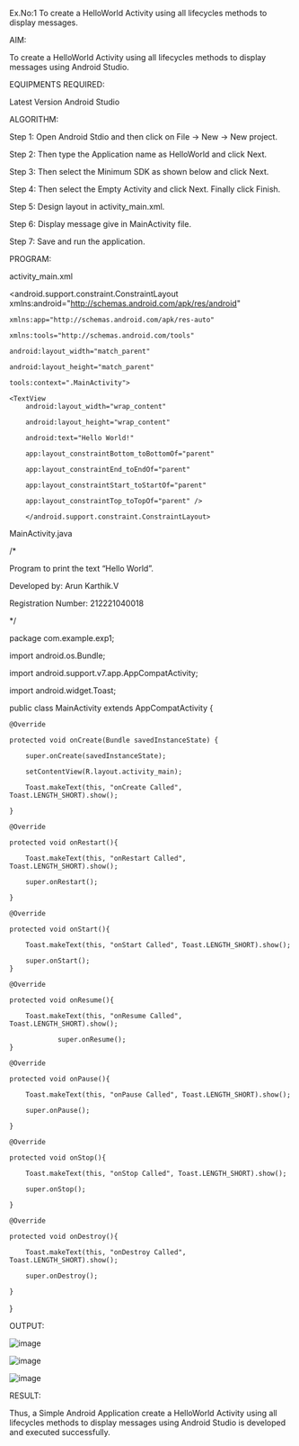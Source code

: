 Ex.No:1 To create a HelloWorld Activity using all lifecycles methods to display messages.

AIM:

To create a HelloWorld Activity using all lifecycles methods to display messages using Android Studio.

EQUIPMENTS REQUIRED:

Latest Version Android Studio

ALGORITHM:

Step 1: Open Android Stdio and then click on File -> New -> New project.

Step 2: Then type the Application name as HelloWorld and click Next.

Step 3: Then select the Minimum SDK as shown below and click Next.

Step 4: Then select the Empty Activity and click Next. Finally click Finish.

Step 5: Design layout in activity_main.xml.

Step 6: Display message give in MainActivity file.

Step 7: Save and run the application.

PROGRAM:

activity_main.xml

<?xml version="1.0" encoding="utf-8"?>

<android.support.constraint.ConstraintLayout xmlns:android="http://schemas.android.com/apk/res/android"

    xmlns:app="http://schemas.android.com/apk/res-auto"
    
    xmlns:tools="http://schemas.android.com/tools"
    
    android:layout_width="match_parent"
    
    android:layout_height="match_parent"
    
    tools:context=".MainActivity">
    
    <TextView
        android:layout_width="wrap_content"
        
        android:layout_height="wrap_content"
        
        android:text="Hello World!"
        
        app:layout_constraintBottom_toBottomOf="parent"
        
        app:layout_constraintEnd_toEndOf="parent"
        
        app:layout_constraintStart_toStartOf="parent"
        
        app:layout_constraintTop_toTopOf="parent" />
        
        </android.support.constraint.ConstraintLayout>

  MainActivity.java

  /*
  
Program to print the text “Hello World”.

Developed by: Arun Karthik.V

Registration Number: 212221040018

*/

package com.example.exp1;

import android.os.Bundle;

import android.support.v7.app.AppCompatActivity;

import android.widget.Toast;

public class MainActivity extends AppCompatActivity {

    @Override
    
    protected void onCreate(Bundle savedInstanceState) {
    
        super.onCreate(savedInstanceState);
        
        setContentView(R.layout.activity_main);
        
        Toast.makeText(this, "onCreate Called", Toast.LENGTH_SHORT).show();
        
    }
    
    @Override
    
    protected void onRestart(){
    
        Toast.makeText(this, "onRestart Called", Toast.LENGTH_SHORT).show();
        
        super.onRestart();
        
    }
    
    @Override
    
    protected void onStart(){
    
        Toast.makeText(this, "onStart Called", Toast.LENGTH_SHORT).show();
        
        super.onStart();
    }
    
    @Override
    
    protected void onResume(){
    
        Toast.makeText(this, "onResume Called", Toast.LENGTH_SHORT).show();
        
                super.onResume();
    }
    
    @Override
    
    protected void onPause(){
    
        Toast.makeText(this, "onPause Called", Toast.LENGTH_SHORT).show();
        
        super.onPause();
        
    }
    
    @Override
    
    protected void onStop(){
    
        Toast.makeText(this, "onStop Called", Toast.LENGTH_SHORT).show();
        
        super.onStop();
        
    }
    
    @Override
    
    protected void onDestroy(){
    
        Toast.makeText(this, "onDestroy Called", Toast.LENGTH_SHORT).show();
        
        super.onDestroy();
        
    }
    
}

OUTPUT:

![image](https://github.com/Karthik2821/Hello-world/assets/134921933/f7e8a917-882a-42d3-a981-f694687c132e)

![image](https://github.com/Karthik2821/Hello-world/assets/134921933/48370cc8-34b0-45d2-b574-c79722def412)

![image](https://github.com/Karthik2821/Hello-world/assets/134921933/5ba694cd-4ece-4cf0-a22f-06ca44ab5b0e)  

RESULT:

Thus, a Simple Android Application create a HelloWorld Activity using all lifecycles methods to display messages using Android Studio is developed and executed successfully.















